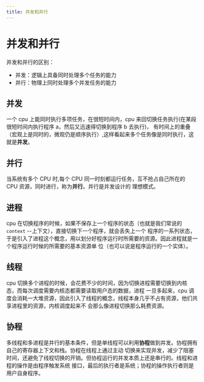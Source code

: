 ```yaml
---
title: 并发和并行
---
```


# 并发和并行
并发和并行的区别：
- 并发：逻辑上具备同时处理多个任务的能力
- 并行：物理上同时处理多个并发任务的能力

## 并发
一个 cpu 上能同时执行多项任务，在很短时间内，cpu 来回切换任务执行(在某段很短时间内执行程序 a，然后又迅速得切换到程序 b 去执行)，
有时间上的重叠（宏观上是同时的，微观仍是顺序执行）,这样看起来多个任务像是同时执行，这就是**并发**。

## 并行
当系统有多个 CPU 时,每个 CPU 同一时刻都运行任务，互不抢占自己所在的 CPU 资源，同时进行，称为**并行**。并行是并发设计的
理想模式。

## 进程

cpu 在切换程序的时候，如果不保存上一个程序的状态（也就是我们常说的 `context` --上下文），直接切换下一个程序，就会丢失上一个
程序的一系列状态，于是引入了进程这个概念，用以划分好程序运行时所需要的资源。因此进程就是一个程序运行时候的所需要的基本资源单
位（也可以说是程序运行的一个实体）。

## 线程
cpu 切换多个进程的时候，会花费不少的时间，因为切换进程需要切换到内核态，而每次调度需要内核态都需要读取用户态的数据，进程
一旦多起来，cpu 调度会消耗一大堆资源，因此引入了线程的概念，线程本身几乎不占有资源，他们共享进程里的资源，内核调度起来不
会那么像进程切换那么耗费资源。

## 协程
多线程和多进程是并行的基本条件，但是单线程可以利用**协程**做到并发。协程拥有自己的寄存器上下文和栈。协程在线程上通过主动
切换来实现并发，减少了阻塞时间，还避免了线程切换的开销。但协程运行的并发本质上还是串行的。线程和进程的操作是由程序触发系统
接口，最后的执行者是系统；协程的操作执行者则是用户自身程序。